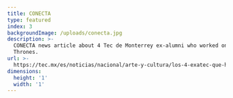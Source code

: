 ```yaml
---
title: CONECTA
type: featured
index: 3
backgroundImage: /uploads/conecta.jpg
description: >-
  CONECTA news article about 4 Tec de Monterrey ex-alumni who worked on Game of
  Thrones.
url: >-
  https://tec.mx/es/noticias/nacional/arte-y-cultura/los-4-exatec-que-hicieron-magia-visual-en-game-thrones
dimensions:
  height: '1'
  width: '1'
---
```


